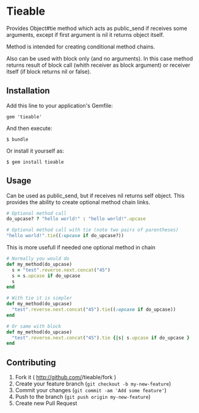 # Tieable

Provides Object#tie method which acts as public_send if receives some arguments,
except if first argument is nil it returns object itself.

Method is intended for creating conditional method chains.

Also can be used with block only (and no arguments).
In this case method returns result of block call (whith receiver as block argument) or receiver itself (if block returns nil or false).

## Installation

Add this line to your application's Gemfile:

    gem 'tieable'

And then execute:

    $ bundle

Or install it yourself as:

    $ gem install tieable

## Usage

Can be used as public_send, but if receives nil returns self object.
This provides the  ability to create optional method chain links.

```rb
# Optional method call
do_upcase? ? "hello world!" : "hello world!".upcase

# Optional method call with tie (note two pairs of parentheses)
"hello world!".tie((:upcase if do_upcase?))

```

This is more usefull if needed one optional method in chain

```rb
# Normally you would do
def my_method(do_upcase)
  s = "test".reverse.next.concat("45")
  s = s.upcase if do_upcase
  s
end

# With tie it is simpler
def my_method(do_upcase)
  "test".reverse.next.concat("45").tie((:upcase if do_upcase))
end

# Or same with block
def my_method(do_upcase)
  "test".reverse.next.concat("45").tie {|s| s.upcase if do_upcase }
end

```

## Contributing

1. Fork it ( http://github.com/<my-github-username>/tieable/fork )
2. Create your feature branch (`git checkout -b my-new-feature`)
3. Commit your changes (`git commit -am 'Add some feature'`)
4. Push to the branch (`git push origin my-new-feature`)
5. Create new Pull Request
